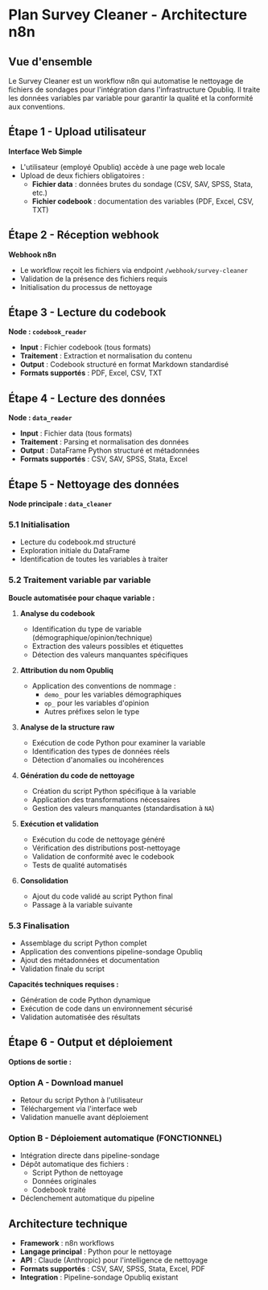 # Plan Survey Cleaner - Architecture n8n

## Vue d'ensemble
Le Survey Cleaner est un workflow n8n qui automatise le nettoyage de fichiers de sondages pour l'intégration dans l'infrastructure Opubliq. Il traite les données variables par variable pour garantir la qualité et la conformité aux conventions.

## Étape 1 - Upload utilisateur
**Interface Web Simple**
- L'utilisateur (employé Opubliq) accède à une page web locale
- Upload de deux fichiers obligatoires :
  - **Fichier data** : données brutes du sondage (CSV, SAV, SPSS, Stata, etc.)
  - **Fichier codebook** : documentation des variables (PDF, Excel, CSV, TXT)

## Étape 2 - Réception webhook
**Webhook n8n**
- Le workflow reçoit les fichiers via endpoint `/webhook/survey-cleaner`
- Validation de la présence des fichiers requis
- Initialisation du processus de nettoyage

## Étape 3 - Lecture du codebook
**Node : `codebook_reader`**
- **Input** : Fichier codebook (tous formats)
- **Traitement** : Extraction et normalisation du contenu
- **Output** : Codebook structuré en format Markdown standardisé
- **Formats supportés** : PDF, Excel, CSV, TXT

## Étape 4 - Lecture des données
**Node : `data_reader`**  
- **Input** : Fichier data (tous formats)
- **Traitement** : Parsing et normalisation des données
- **Output** : DataFrame Python structuré et métadonnées
- **Formats supportés** : CSV, SAV, SPSS, Stata, Excel

## Étape 5 - Nettoyage des données
**Node principale : `data_cleaner`**

### 5.1 Initialisation
- Lecture du codebook.md structuré  
- Exploration initiale du DataFrame
- Identification de toutes les variables à traiter

### 5.2 Traitement variable par variable
**Boucle automatisée pour chaque variable :**

1. **Analyse du codebook**
   - Identification du type de variable (démographique/opinion/technique)
   - Extraction des valeurs possibles et étiquettes
   - Détection des valeurs manquantes spécifiques

2. **Attribution du nom Opubliq**
   - Application des conventions de nommage :
     - `demo_` pour les variables démographiques
     - `op_` pour les variables d'opinion
     - Autres préfixes selon le type

3. **Analyse de la structure raw**
   - Exécution de code Python pour examiner la variable
   - Identification des types de données réels
   - Détection d'anomalies ou incohérences

4. **Génération du code de nettoyage**
   - Création du script Python spécifique à la variable
   - Application des transformations nécessaires
   - Gestion des valeurs manquantes (standardisation à `NA`)

5. **Exécution et validation**
   - Exécution du code de nettoyage généré
   - Vérification des distributions post-nettoyage
   - Validation de conformité avec le codebook
   - Tests de qualité automatisés

6. **Consolidation**
   - Ajout du code validé au script Python final
   - Passage à la variable suivante

### 5.3 Finalisation
- Assemblage du script Python complet
- Application des conventions pipeline-sondage Opubliq
- Ajout des métadonnées et documentation
- Validation finale du script

**Capacités techniques requises :**
- Génération de code Python dynamique
- Exécution de code dans un environnement sécurisé
- Validation automatisée des résultats

## Étape 6 - Output et déploiement
**Options de sortie :**

### Option A - Download manuel
- Retour du script Python à l'utilisateur
- Téléchargement via l'interface web
- Validation manuelle avant déploiement

### Option B - Déploiement automatique (FONCTIONNEL)
- Intégration directe dans pipeline-sondage
- Dépôt automatique des fichiers :
  - Script Python de nettoyage
  - Données originales
  - Codebook traité
- Déclenchement automatique du pipeline

## Architecture technique
- **Framework** : n8n workflows
- **Langage principal** : Python pour le nettoyage
- **API** : Claude (Anthropic) pour l'intelligence de nettoyage
- **Formats supportés** : CSV, SAV, SPSS, Stata, Excel, PDF
- **Integration** : Pipeline-sondage Opubliq existant